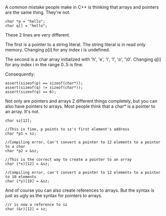 A common mistake people make in C++ is thinking that arrays and pointers are the same thing.  They're not. 

    char *p = "hello";
    char q[] = "hello";

These 2 lines are very different.  

The first is a pointer to a string literal.  The string literal is in read only memory.   Changing p[i] for any index i is undefined.

The second is a char array initialized with 'h', 'e', 'l', 'l', 'o', '\\0'.
Changing q[i] for any index i in the range 0..5 is fine.

Consequently:

    assert(sizeof(p) == sizeof(char*));
    assert(sizeof(q) != sizeof(char*));
    assert(sizeof(q) == 6);


Not only are pointers and arrays 2 different things completely, but you can also have pointers to arrays.  Most people think that a char* is a pointer to an array.  It's not.  

    char sz[12];

    //This is fine, p points to sz's first element's address
    char *p1 = sz;

    //Compiling error, Can't convert a pointer to 12 elements to a pointer to a char
    char *p2 = &sz;

    //This is the correct way to create a pointer to an array
    char (*x)[12] = &sz;

    //Compiling error, can't convert a pointer to 12 elements to a pointer to 10 elements
    char (*y)[10] = &sz;


And of course you can also create references to arrays.  But the syntax is just as ugly as the syntax for pointers to arrays.

    //r is now a reference to sz
    char (&r)[12] = sz;
